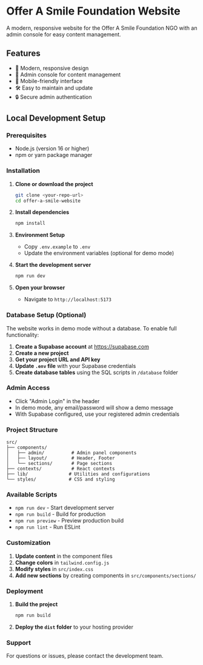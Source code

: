# Offer A Smile Foundation Website

A modern, responsive website for the Offer A Smile Foundation NGO with an admin console for easy content management.

## Features

- 🎨 Modern, responsive design
- 🔧 Admin console for content management
- 📱 Mobile-friendly interface
- 🛠 Easy to maintain and update
- 🔒 Secure admin authentication

## Local Development Setup

### Prerequisites

- Node.js (version 16 or higher)
- npm or yarn package manager

### Installation

1. **Clone or download the project**
   ```bash
   git clone <your-repo-url>
   cd offer-a-smile-website
   ```

2. **Install dependencies**
   ```bash
   npm install
   ```

3. **Environment Setup**
   - Copy `.env.example` to `.env`
   - Update the environment variables (optional for demo mode)

4. **Start the development server**
   ```bash
   npm run dev
   ```

5. **Open your browser**
   - Navigate to `http://localhost:5173`

### Database Setup (Optional)

The website works in demo mode without a database. To enable full functionality:

1. **Create a Supabase account** at https://supabase.com
2. **Create a new project**
3. **Get your project URL and API key**
4. **Update `.env` file** with your Supabase credentials
5. **Create database tables** using the SQL scripts in `/database` folder

### Admin Access

- Click "Admin Login" in the header
- In demo mode, any email/password will show a demo message
- With Supabase configured, use your registered admin credentials

### Project Structure

```
src/
├── components/
│   ├── admin/          # Admin panel components
│   ├── layout/         # Header, Footer
│   └── sections/       # Page sections
├── contexts/           # React contexts
├── lib/               # Utilities and configurations
└── styles/            # CSS and styling
```

### Available Scripts

- `npm run dev` - Start development server
- `npm run build` - Build for production
- `npm run preview` - Preview production build
- `npm run lint` - Run ESLint

### Customization

1. **Update content** in the component files
2. **Change colors** in `tailwind.config.js`
3. **Modify styles** in `src/index.css`
4. **Add new sections** by creating components in `src/components/sections/`

### Deployment

1. **Build the project**
   ```bash
   npm run build
   ```

2. **Deploy the `dist` folder** to your hosting provider

### Support

For questions or issues, please contact the development team.
